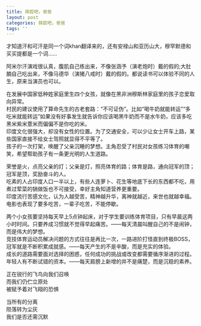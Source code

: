 ```yaml
---
title: 摔跤吧，爸爸
layout: post
categories: 摔跤吧，爸爸
tags: ''
---
```

才知道汗和可汗是同一个词khan翻译来的，还有安禄山和亚历山大，穆罕默德和买买提都是一个词……   

阿米尔汗演戏很认真，腹肌自己练出来，不像张涵予（演老炮时）戴的假的;大肚腩自己吃出来，不像马德华（演猪八戒时）戴的假的。都说读书可以体验不同的人生，原来当演员也可以。  

在发展中国家低种姓家庭里生四个女孩，就像在黑非洲穆斯林家庭里的孩子恋爱取向异常。  
村民的建议使用了算命先生的古老套路：“不可证伪”。比如“喝牛奶就能转运”“多吃米就能转运”如果没有好事发生就告诉你应该喝黑牛奶而不是水牛奶，应该多吃黑米紫米薏米而偏偏不是你吃的米。  
印度文化很强大，却没有女性的位置。为了交通安全，可以少让女士开车上路，某些国家直接不给女士驾照就显得不平等了。  
孩子的一次打架，唤醒了父亲沉睡的梦想。主角忍受了村民对女孩练习体育的嘲笑，希望帮助孩子有一条更光明的人生道路。   

荣誉是火，点亮父亲的灯；父亲是灯，照亮体育的路；体育是路，通向冠军的顶；冠军是顶，奖励奋斗的人。  
吃素的人占印度人口一半以上，有些人连萝卜、花生等地底下长的东西都不吃，用煮过荤菜的锅做饭也不可接受，幸好主角知道营养更重要。  
印度流行苦感文化，认为人越受苦，精神越升华，离神就越近，来世也就越幸福。电影也表现了要多吃苦，一辈子吃苦，不能停歇。  

两个小女孩要坚持每天早上5点钟起床，对于学生要训练体育项目，只有早晨这两小时时间。只要养成习惯就不觉得早起痛苦。——每天清晨叫醒自己的不是闹钟，而是伟大的梦想。  
竞技体育运动员解决问题的方式往往是再比一次，一路进阶打怪直到终极BOSS，冠军就是不断积累成就感。——每天产生的不是辛酸，而是充实的体验。  
成长的道路需要面对选择的困惑，任何成功的挑战或改变都需要循序渐进的过程。年轻人有不断试错的资本。——每天肩膀上新增的并不是痛楚，而是沉稳的素养。  

正在锐行的飞鸟向我们召唤  
而我们仍伫立原处  
被赋予着对飞翔的恐惧  
  
当所有的分离   
陨落转为尘灰  
我们是否还需沉默